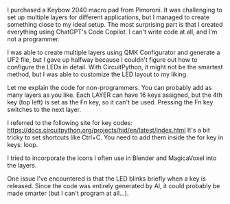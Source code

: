 I purchased a Keybow 2040 macro pad from Pimoroni. It was challenging to set up multiple layers for different applications, but I managed to create something close to my ideal setup. The most surprising part is that I created everything using ChatGPT's Code Copilot. I can't write code at all, and I'm not a programmer.

I was able to create multiple layers using QMK Configurator and generate a UF2 file, but I gave up halfway because I couldn't figure out how to configure the LEDs in detail. With CircuitPython, it might not be the smartest method, but I was able to customize the LED layout to my liking.

Let me explain the code for non-programmers. You can probably add as many layers as you like. Each LAYER can have 16 keys assigned, but the 4th key (top left) is set as the Fn key, so it can't be used. Pressing the Fn key switches to the next layer.

I referred to the following site for key codes: https://docs.circuitpython.org/projects/hid/en/latest/index.html It's a bit tricky to set shortcuts like Ctrl+C. You need to add them inside the for key in keys: loop.

I tried to incorporate the icons I often use in Blender and MagicaVoxel into the layers.

One issue I've encountered is that the LED blinks briefly when a key is released. Since the code was entirely generated by AI, it could probably be made smarter (but I can't program at all...).
